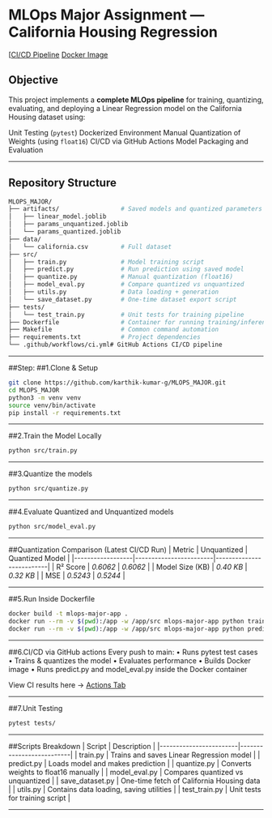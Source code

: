 # MLOps Major Assignment — California Housing Regression

[[CI/CD Pipeline](https://github.com/karthik-kumar-g/MLOPS_MAJOR/actions)
[Docker Image](https://hub.docker.com/layers/karthikkumarg/mlops-major-app/latest/images/sha256-e9d1602f6dac6854c09f182cc7b846c09a3288bb87b0667d4a13ec3209734936)

## Objective

This project implements a **complete MLOps pipeline** for training, quantizing, evaluating, and deploying a Linear Regression model on the California Housing dataset using:

Unit Testing (`pytest`)
Dockerized Environment
Manual Quantization of Weights (using `float16`)
CI/CD via GitHub Actions Model Packaging and Evaluation

---

## Repository Structure

```bash
MLOPS_MAJOR/
├── artifacts/                 # Saved models and quantized parameters
│   ├── linear_model.joblib
│   ├── params_unquantized.joblib
│   └── params_quantized.joblib
├── data/
│   └── california.csv         # Full dataset
├── src/
│   ├── train.py               # Model training script
│   ├── predict.py             # Run prediction using saved model
│   ├── quantize.py            # Manual quantization (float16)
│   ├── model_eval.py          # Compare quantized vs unquantized
│   ├── utils.py               # Data loading + generation
│   └── save_dataset.py        # One-time dataset export script
├── tests/
│   └── test_train.py          # Unit tests for training pipeline
├── Dockerfile                 # Container for running training/inference
├── Makefile                   # Common command automation
├── requirements.txt           # Project dependencies
└── .github/workflows/ci.yml# GitHub Actions CI/CD pipeline
```
---

##Step:
##1.Clone & Setup
```bash
git clone https://github.com/karthik-kumar-g/MLOPS_MAJOR.git
cd MLOPS_MAJOR
python3 -m venv venv
source venv/bin/activate
pip install -r requirements.txt
```
---

##2.Train the Model Locally
```bash
python src/train.py
```
---

##3.Quantize the models
```bash
python src/quantize.py
```

---

##4.Evaluate Quantized and Unquantized models
```bash
python src/model_eval.py
```

---

##Quantization Comparison (Latest CI/CD Run)
| Metric | Unquantized  | Quantized Model |
|------------------|------------------------|--------------------------|
| R² Score | *0.6062* | *0.6062* |
| Model Size (KB) | *0.40 KB* | *0.32 KB* |
| MSE | *0.5243*  | *0.5244*  |

---

##5.Run Inside Dockerfile
```bash
docker build -t mlops-major-app .
docker run --rm -v $(pwd):/app -w /app/src mlops-major-app python train.py
docker run --rm -v $(pwd):/app -w /app/src mlops-major-app python predict.py
```

---

##6.CI/CD via GitHub actions
Every push to main:
	•	Runs pytest test cases
	•	Trains & quantizes the model
	•	Evaluates performance
	•	Builds Docker image
	•	Runs predict.py and model_eval.py inside the Docker container

View CI results here → [Actions Tab](https://github.com/karthik-kumar-g/MLOPS_MAJOR/actions)

---

##7.Unit Testing
```bash
pytest tests/
```

---

##Scripts Breakdown
| Script  | Description |
|------------------------|--------------------------|
| train.py  | Trains and saves Linear Regression model  |
| predict.py  | Loads model and makes prediction  |
| quantize.py | Converts weights to float16 manually  |
| model_eval.py | Compares quantized vs unquantized |
| save_dataset.py | One-time fetch of California Housing data |
| utils.py  | Contains data loading, saving utilities |
| test_train.py | Unit tests for training script  |

---
